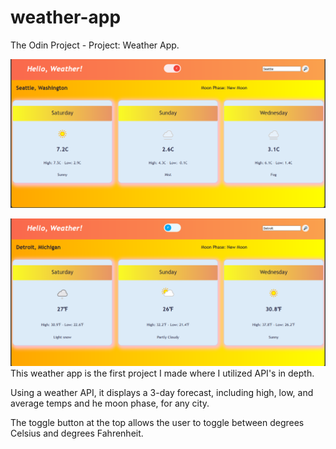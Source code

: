 # weather-app
The Odin Project - Project: Weather App.


![Screenshot of my weather app;  it displays a 3-day forecast in degrees Celsius for today and the next two days](/img/weather-app-screenshot-c.png "Forecast in Celsius")

![Screenshot of my weather app;  it displays a 3-day forecast in degrees Fahrenheit for today and the next two days](/img/weather-app-screenshot-f.png "Forecast in Fahrenheit")
This weather app is the first project I made where I utilized API's in depth. 

Using a weather API, it displays a 3-day forecast, including high, low, and average temps and he moon phase, for any city.

The toggle button at the top allows the user to toggle between degrees Celsius and degrees Fahrenheit.
